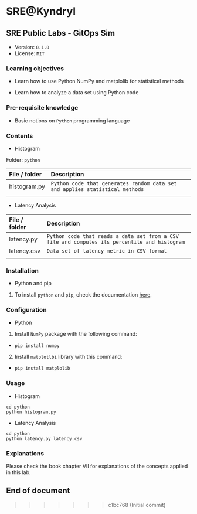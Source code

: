 # SRE@Kyndryl

## SRE Public Labs - GitOps Sim

* Version: `0.1.0`
* License: `MIT`

### Learning objectives

* Learn how to use Python NumPy and matplolib for statistical methods

* Learn how to analyze a data set using Python code

### Pre-requisite knowledge

* Basic notions on `Python` programming language

### Contents

* Histogram

Folder: `python`

| **File / folder** | **Description** |
|:--------------------------------|:--------------------------------|
| histogram.py | `Python code that generates random data set and applies statistical methods` |
| | |

* Latency Analysis

| **File / folder** | **Description** |
|:--------------------------------|:--------------------------------|
| latency.py | `Python code that reads a data set from a CSV file and computes its percentile and histogram` |
| latency.csv | `Data set of latency metric in CSV format` |
| | |

### Installation

* Python and pip

1. To install `python` and `pip`, check the documentation [here](https://www.python.org/downloads/).

### Configuration

* Python

1. Install `NumPy` package with the following command:

  * `pip install numpy`

2. Install `matplotlbi` library with this command:

  * `pip install matplolib`

### Usage

* Histogram

```shell
cd python
python histogram.py
```

* Latency Analysis

```shell
cd python
python latency.py latency.csv
```

### Explanations

Please check the book chapter VII for explanations of the concepts applied in this lab.

## End of document
>>>>>>> c1bc768 (Initial commit)
